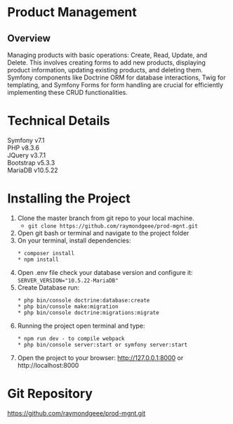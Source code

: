 # Product Management
## Overview

Managing products with basic operations: Create, Read, Update, and Delete. This involves creating forms to add new products, displaying product information, updating existing products, and deleting them. Symfony components like Doctrine ORM for database interactions, Twig for templating, and Symfony Forms for form handling are crucial for efficiently implementing these CRUD functionalities.

# Technical Details
  Symfony v7.1\
  PHP v8.3.6\
  JQuery v3.7.1\
  Bootstrap v5.3.3\
  MariaDB v10.5.22
  
# Installing the Project
1. Clone the master branch from git repo to your local machine.
    * `git clone https://github.com/raymondgeee/prod-mgnt.git`
2. Open git bash or terminal and navigate to the project folder
3. On your terminal, install dependencies: 
    ```
    * composer install
    * npm install
    ```
4. Open .env file check your database version and configure it:
    `SERVER_VERSION="10.5.22-MariaDB"`
5. Create Database run:
    ```
    * php bin/console doctrine:database:create
    * php bin/console make:migration
    * php bin/console doctrine:migrations:migrate
    ```
6. Running the project open terminal and type:
    ```
    * npm run dev - to compile webpack
    * php bin/console server:start or symfony server:start
    ```
7. Open the project to your browser: http://127.0.0.1:8000 or http://localhost:8000

# Git Repository
https://github.com/raymondgeee/prod-mgnt.git
